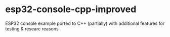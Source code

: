 # esp32-console-cpp-improved
ESP32 console example ported to C++ (partially) with additional features for testing &amp; researc reasons
